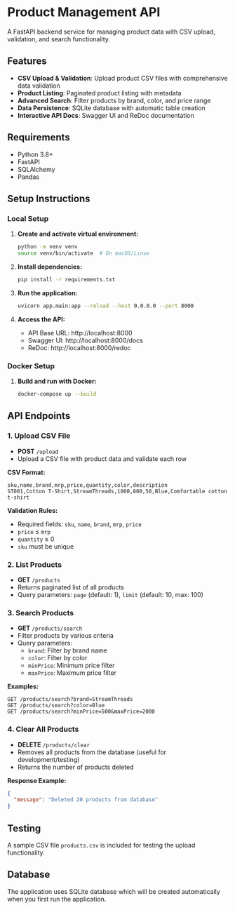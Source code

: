 # Product Management API

A FastAPI backend service for managing product data with CSV upload, validation, and search functionality.

## Features

- **CSV Upload & Validation**: Upload product CSV files with comprehensive data validation
- **Product Listing**: Paginated product listing with metadata
- **Advanced Search**: Filter products by brand, color, and price range
- **Data Persistence**: SQLite database with automatic table creation
- **Interactive API Docs**: Swagger UI and ReDoc documentation

## Requirements

- Python 3.8+
- FastAPI
- SQLAlchemy
- Pandas

## Setup Instructions

### Local Setup

1. **Create and activate virtual environment:**
   ```bash
   python -m venv venv
   source venv/bin/activate  # On macOS/Linux
   ```

2. **Install dependencies:**
   ```bash
   pip install -r requirements.txt
   ```

3. **Run the application:**
   ```bash
   uvicorn app.main:app --reload --host 0.0.0.0 --port 8000
   ```

4. **Access the API:**
   - API Base URL: http://localhost:8000
   - Swagger UI: http://localhost:8000/docs
   - ReDoc: http://localhost:8000/redoc

### Docker Setup

1. **Build and run with Docker:**
   ```bash
   docker-compose up --build
   ```

## API Endpoints

### 1. Upload CSV File
- **POST** `/upload`
- Upload a CSV file with product data and validate each row

**CSV Format:**
```csv
sku,name,brand,mrp,price,quantity,color,description
ST001,Cotton T-Shirt,StreamThreads,1000,800,50,Blue,Comfortable cotton t-shirt
```

**Validation Rules:**
- Required fields: `sku`, `name`, `brand`, `mrp`, `price`
- `price` ≤ `mrp`
- `quantity` ≥ 0
- `sku` must be unique

### 2. List Products
- **GET** `/products`
- Returns paginated list of all products
- Query parameters: `page` (default: 1), `limit` (default: 10, max: 100)

### 3. Search Products
- **GET** `/products/search`
- Filter products by various criteria
- Query parameters:
  - `brand`: Filter by brand name
  - `color`: Filter by color
  - `minPrice`: Minimum price filter
  - `maxPrice`: Maximum price filter

**Examples:**
```
GET /products/search?brand=StreamThreads
GET /products/search?color=Blue
GET /products/search?minPrice=500&maxPrice=2000
```

### 4. Clear All Products
- **DELETE** `/products/clear`
- Removes all products from the database (useful for development/testing)
- Returns the number of products deleted

**Response Example:**
```json
{
  "message": "Deleted 20 products from database"
}
```

## Testing

A sample CSV file `products.csv` is included for testing the upload functionality.

## Database

The application uses SQLite database which will be created automatically when you first run the application.
